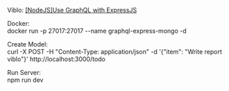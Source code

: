 Viblo: [[NodeJS]Use GraphQL with ExpressJS](https://viblo.asia/phuongnl/posts/924lJMW8ZPM)

Docker: <br />
docker run -p 27017:27017 --name graphql-express-mongo -d

Create Model: <br />
curl -X POST -H "Content-Type: application/json" -d '{"item": "Write report viblo"}' http://localhost:3000/todo

Run Server: <br />
npm run dev
